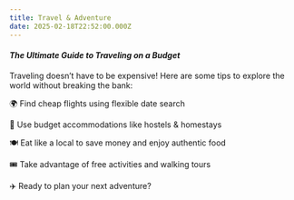 ```yaml
---
title: Travel & Adventure
date: 2025-02-18T22:52:00.000Z
---
```


#### *The Ultimate Guide to Traveling on a Budget*

Traveling doesn’t have to be expensive! Here are some tips to explore the world without breaking the bank:

🌍 Find cheap flights using flexible date search

🏨 Use budget accommodations like hostels & homestays

🍽️ Eat like a local to save money and enjoy authentic food

🎟️ Take advantage of free activities and walking tours

✈️ Ready to plan your next adventure?
